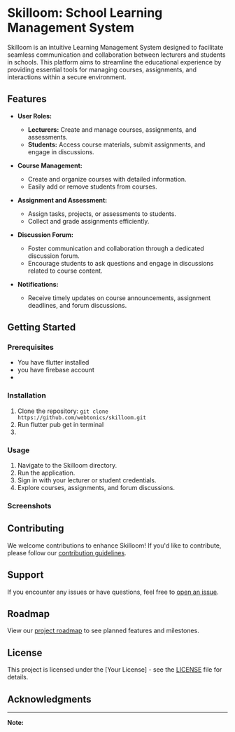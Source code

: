 # Skilloom: School Learning Management System

Skilloom is an intuitive Learning Management System designed to facilitate seamless communication and collaboration between lecturers and students in schools. This platform aims to streamline the educational experience by providing essential tools for managing courses, assignments, and interactions within a secure environment.

## Features

- **User Roles:**
  - **Lecturers:** Create and manage courses, assignments, and assessments.
  - **Students:** Access course materials, submit assignments, and engage in discussions.

- **Course Management:**
  - Create and organize courses with detailed information.
  - Easily add or remove students from courses.

- **Assignment and Assessment:**
  - Assign tasks, projects, or assessments to students.
  - Collect and grade assignments efficiently.

- **Discussion Forum:**
  - Foster communication and collaboration through a dedicated discussion forum.
  - Encourage students to ask questions and engage in discussions related to course content.

- **Notifications:**
  - Receive timely updates on course announcements, assignment deadlines, and forum discussions.

## Getting Started

### Prerequisites

- You have flutter installed
- you have firebase account
- 

### Installation

1. Clone the repository: `git clone https://github.com/webtonics/skilloom.git`
2. Run flutter pub get in terminal
3. 

### Usage

1. Navigate to the Skilloom directory.
2. Run the application.
3. Sign in with your lecturer or student credentials.
4. Explore courses, assignments, and forum discussions.

### Screenshots

## Contributing

We welcome contributions to enhance Skilloom! If you'd like to contribute, please follow our [contribution guidelines](CONTRIBUTING.md).

## Support

If you encounter any issues or have questions, feel free to [open an issue](https://github.com/webtonics/skilloom/issues).

## Roadmap

View our [project roadmap](https://github.com/webtonics/skilloom/projects) to see planned features and milestones.

## License

This project is licensed under the [Your License] - see the [LICENSE](LICENSE) file for details.

## Acknowledgments

---

**Note:** 
